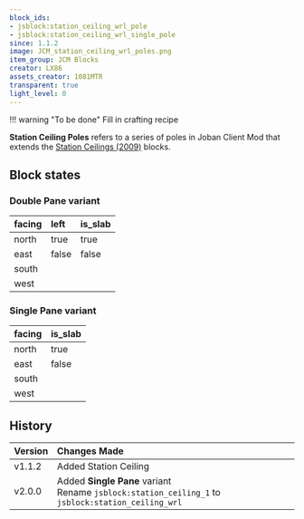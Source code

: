```yaml
---
block_ids:
- jsblock:station_ceiling_wrl_pole
- jsblock:station_ceiling_wrl_single_pole
since: 1.1.2
image: JCM_station_ceiling_wrl_poles.png
item_group: JCM Blocks
creator: LX86
assets_creator: 1081MTR
transparent: true
light_level: 0
---
```


!!! warning "To be done"
    Fill in crafting recipe

**Station Ceiling Poles** refers to a series of poles in Joban Client Mod that extends the [Station Ceilings (2009)](./station_ceilings_wrl.md) blocks.

## Block states
### Double Pane variant
| facing | left  | is_slab |
|:-------|:------|:--------|
| north  | true  | true    |
| east   | false | false   |
| south  |       |         |
| west   |       |         |

### Single Pane variant
| facing | is_slab |
|:-------|:--------|
| north  | true    |
| east   | false   |
| south  |         |
| west   |         |

## History
| Version | Changes Made                                          |
|:--------|:------------------------------------------------------|
| v1.1.2  | Added Station Ceiling                                 |
| v2.0.0  | Added **Single Pane** variant<br>Rename `jsblock:station_ceiling_1` to `jsblock:station_ceiling_wrl` |